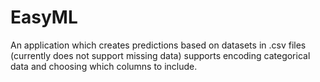 # EasyML
An application which creates predictions based on datasets in .csv files (currently does not support missing data) supports encoding categorical data and choosing which columns to include. 
